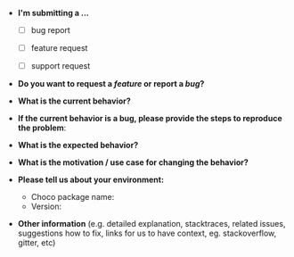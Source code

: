 <!--
Please, make titles like this (replace "packagename" with package name, replace "issuetype" with proper issue type from these: "Bug", "Feature", "Support" and replace "General summary of the issue" with summary of the issue):
[packagename] [issuetype] General summary of the issue


Fill issue template below:
-->

* **I'm submitting a ...**
  - [ ] bug report
  - [ ] feature request
  - [ ] support request


* **Do you want to request a *feature* or report a *bug*?**



* **What is the current behavior?**



* **If the current behavior is a bug, please provide the steps to reproduce the problem**:



* **What is the expected behavior?**



* **What is the motivation / use case for changing the behavior?**



* **Please tell us about your environment:**

  - Choco package name: 
  - Version: 


* **Other information** (e.g. detailed explanation, stacktraces, related issues, suggestions how to fix, links for us to have context, eg. stackoverflow, gitter, etc)
